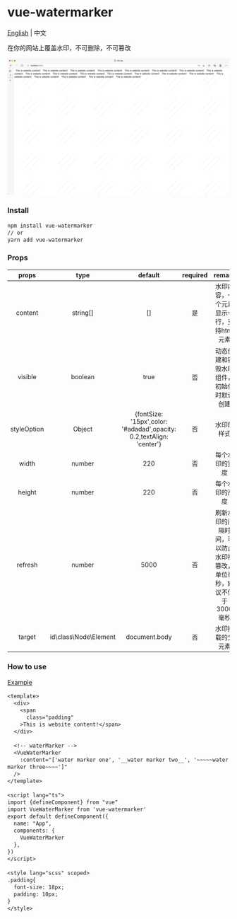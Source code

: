 # vue-watermarker

[English](../) | 中文

在你的网站上覆盖水印，不可删除，不可篡改

![Preview](./preview.webp)

### Install

```shell
npm install vue-watermarker
// or
yarn add vue-watermarker
```

### Props
| props        | type        | default     | required      |    remark      |
| :------------: | :-----------: | :-----------: | :-----------: | :--------------: |
| content  |  string[]   |    []   |  是  |  水印内容，一个元素显示一行，支持html元素  |
| visible  |  boolean    |   true  |  否  |  动态创建和销毁水印组件，初始化时默认创建  |
|styleOption|   Object   |{fontSize: '15px',color: '#adadad',opacity: 0.2,textAlign: 'center'}|  否  |  水印的样式  |
|  width   |  number     |   220   |  否  |  每个水印的宽度   |
|  height  |  number     |   220   |  否  |  每个水印的高度   |
|  refresh |  number     |   5000  |  否  |  刷新水印的间隔时间，可以防止水印被篡改，单位毫秒，建议不低于3000毫秒   |
|  target  |id\class\Node\Element|document.body|  否  |水印挂载的父元素|

### How to use

[Example](./example)

```vue
<template>
  <div>
    <span
      class="padding"
    >This is website content!</span>
  </div>
  
  <!-- waterMarker -->
  <VueWaterMarker
    :content="['water marker one', '__water marker two__', '~~~~~water marker three~~~~']"
  />
</template>

<script lang="ts">
import {defineComponent} from "vue"
import VueWaterMarker from 'vue-watermarker'
export default defineComponent({
  name: "App",
  components: {
    VueWaterMarker
  },
})
</script>

<style lang="scss" scoped>
.padding{
  font-size: 18px;
  padding: 10px;
}
</style>
```
